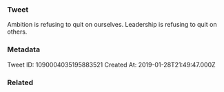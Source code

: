 ### Tweet
Ambition is refusing to quit on ourselves. Leadership is refusing to quit on others.

### Metadata
Tweet ID: 1090004035195883521
Created At: 2019-01-28T21:49:47.000Z

### Related

